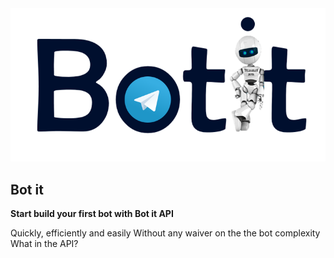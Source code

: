 <img src="./other/logo.png">

## Bot it
**Start build your first bot with Bot it API**
    
Quickly, efficiently and easily
Without any waiver on the the bot complexity</bold>
What in the API?

</div>

